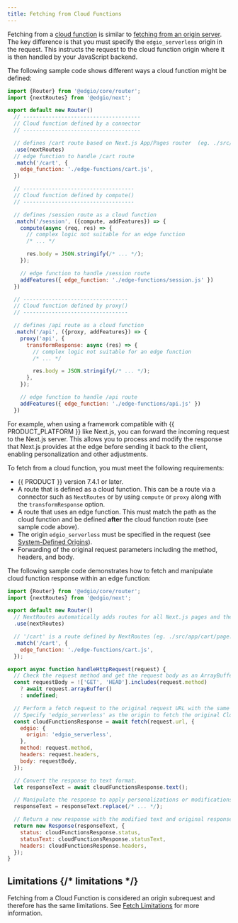 ```yaml
---
title: Fetching from Cloud Functions
---
```


<ExampleButtons
  title="Fetching from Cloud Functions"
  siteUrl="https://edgio-community-examples-v7-ef-cloud-fetch-live.glb.edgio.link/"
  repoUrl="https://github.com/edgio-docs/edgio-v7-ef-cloud-fetch-example"
/>

Fetching from a [cloud function](/guides/performance/serverless_compute) is similar to [fetching from an origin server](/guides/edge_functions#origin-requests-using-fetch). The key difference is that you must specify the `edgio_serverless` origin in the request.
This instructs the request to the cloud function origin where it is then handled by your JavaScript backend.

The following sample code shows different ways a cloud function might be defined:

```js filename="./routes.js"
import {Router} from '@edgio/core/router';
import {nextRoutes} from '@edgio/next';

export default new Router()
  // -------------------------------------
  // Cloud function defined by a connector
  // -------------------------------------

  // defines /cart route based on Next.js App/Pages router  (eg. ./src/app/cart/page.tsx)
  .use(nextRoutes)
  // edge function to handle /cart route
  .match('/cart', {
    edge_function: './edge-functions/cart.js',
  })

  // -----------------------------------
  // Cloud function defined by compute()
  // -----------------------------------

  // defines /session route as a cloud function
  .match('/session', ({compute, addFeatures}) => {
    compute(async (req, res) => {
      // complex logic not suitable for an edge function
      /* ... */

      res.body = JSON.stringify(/* ... */);
    });

    // edge function to handle /session route
    addFeatures({ edge_function: './edge-functions/session.js' })
  })

  // ---------------------------------
  // Cloud function defined by proxy()
  // ---------------------------------

  // defines /api route as a cloud function
  .match('/api', ({proxy, addFeatures}) => {
    proxy('api', {
      transformResponse: async (res) => {
        // complex logic not suitable for an edge function
        /* ... */

        res.body = JSON.stringify(/* ... */);
      },
    });

    // edge function to handle /api route
    addFeatures({ edge_function: './edge-functions/api.js' })
  })
```

For example, when using a framework compatible with {{ PRODUCT_PLATFORM }} like Next.js, you can forward the incoming request to the Next.js server.
This allows you to process and modify the response that Next.js provides at the edge before sending it back to the client, enabling personalization and other adjustments.

To fetch from a cloud function, you must meet the following requirements:

- {{ PRODUCT }} version 7.4.1 or later.
- A route that is defined as a cloud function. This can be a route via a connector such as `NextRoutes` or by using `compute` or `proxy` along with the `transformResponse` option.
- A route that uses an edge function. This must match the path as the cloud function and be defined **after** the cloud function route (see sample code above).
- The origin `edgio_serverless` must be specified in the request (see [System-Defined Origins](/guides/basics/hostnames_and_origins#system-defined-origins)).
- Forwarding of the original request parameters including the method, headers, and body.

The following sample code demonstrates how to fetch and manipulate cloud function response within an edge function:

```js filename="./routes.js"
import {Router} from '@edgio/core/router';
import {nextRoutes} from '@edgio/next';

export default new Router()
  // NextRoutes automatically adds routes for all Next.js pages and their assets
  .use(nextRoutes)

  // '/cart' is a route defined by NextRoutes (eg. ./src/app/cart/page.tsx) but overridden here to be handled by the edge function
  .match('/cart', {
    edge_function: './edge-functions/cart.js',
  });
```

```js filename="./edge-functions/cart.js"
export async function handleHttpRequest(request) {
  // Check the request method and get the request body as an ArrayBuffer if it's not a GET or HEAD request.
  const requestBody = !['GET', 'HEAD'].includes(request.method)
    ? await request.arrayBuffer()
    : undefined;

  // Perform a fetch request to the original request URL with the same method, headers, and body.
  // Specify 'edgio_serverless' as the origin to fetch the original Cloud Functions response.
  const cloudFunctionsResponse = await fetch(request.url, {
    edgio: {
      origin: 'edgio_serverless',
    },
    method: request.method,
    headers: request.headers,
    body: requestBody,
  });

  // Convert the response to text format.
  let responseText = await cloudFunctionsResponse.text();

  // Manipulate the response to apply personalizations or modifications.
  responseText = responseText.replace(/* ... */);

  // Return a new response with the modified text and original response status, status text, and headers.
  return new Response(responseText, {
    status: cloudFunctionsResponse.status,
    statusText: cloudFunctionsResponse.statusText,
    headers: cloudFunctionsResponse.headers,
  });
}
```

## Limitations {/* limitations */}

Fetching from a Cloud Function is considered an origin subrequest and therefore has the same limitations. See [Fetch Limitations](/guides/edge_functions#fetch-limitations) for more information. 
